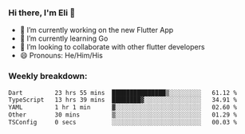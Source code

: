 ### Hi there, I'm Eli 👋
- 🔭 I’m currently working on the new Flutter App
- 🌱 I’m currently learning Go
- 🦄 I’m looking to collaborate with other flutter developers
- 😄 Pronouns: He/Him/His

### Weekly breakdown:
<!--START_SECTION:waka-->

```txt
Dart         23 hrs 55 mins  ███████████████▒░░░░░░░░░   61.12 %
TypeScript   13 hrs 39 mins  ████████▓░░░░░░░░░░░░░░░░   34.91 %
YAML         1 hr 1 min      ▓░░░░░░░░░░░░░░░░░░░░░░░░   02.60 %
Other        30 mins         ▒░░░░░░░░░░░░░░░░░░░░░░░░   01.29 %
TSConfig     0 secs          ░░░░░░░░░░░░░░░░░░░░░░░░░   00.03 %
```

<!--END_SECTION:waka-->
